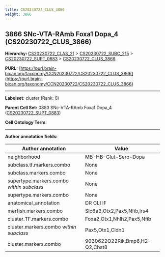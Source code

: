 ```yaml
---
title: CS20230722_CLUS_3866
weight: 3866
---
```

## 3866 SNc-VTA-RAmb Foxa1 Dopa_4 (CS20230722_CLUS_3866)
<b>Hierarchy: </b>
[CS20230722_CLAS_21](../CS20230722_CLAS_21) >
[CS20230722_SUBC_215](../CS20230722_SUBC_215) >
[CS20230722_SUPT_0883](../CS20230722_SUPT_0883) >
[CS20230722_CLUS_3866](../CS20230722_CLUS_3866)

**PURL:** [https://purl.brain-bican.org/taxonomy/CCN20230722/CS20230722_CLUS_3866](https://purl.brain-bican.org/taxonomy/CCN20230722/CS20230722_CLUS_3866)

---


**Labelset:** cluster (Rank: 0)

**Parent Cell Set:** 0883 SNc-VTA-RAmb Foxa1 Dopa_4 ([CS20230722_SUPT_0883](../CS20230722_SUPT_0883))



**Cell Ontology Term:** 

[MARKER GENES.]: #


---

[TRANSFERRED ANNOTATIONS.]: #


[AUTHOR ANNOTATION FIELDS.]: #


**Author annotation fields:**

| Author annotation | Value |
|-------------------|-------|
|neighborhood|MB-HB-Glut-Sero-Dopa|
|subclass.tf.markers.combo|None|
|subclass.markers.combo|None|
|supertype.markers.combo _within subclass_|None|
|supertype.markers.combo|None|
|anatomical_annotation|DR CLI IF|
|merfish.markers.combo|Slc6a3,Otx2,Pax5,Nfib,Irs4|
|cluster.TF.markers.combo|Foxa2,Otx1,Nhlh2,Pax5,Nfib|
|cluster.markers.combo _within subclass_|Pax5,Otx1,Cldn1|
|cluster.markers.combo|9030622O22Rik,Bmp6,H2-Q2,Chst8|
